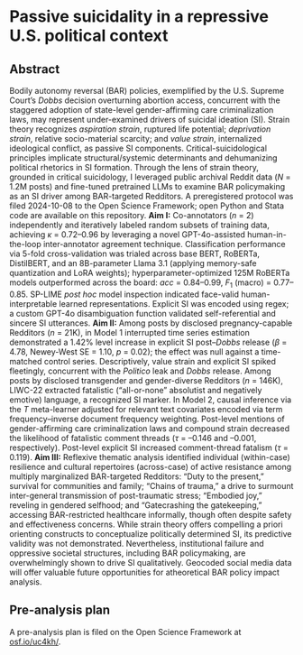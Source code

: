 # Passive suicidality in a repressive U.S. political context
## Abstract
Bodily autonomy reversal (BAR) policies, exemplified by the U.S. Supreme Court’s _Dobbs_ decision overturning abortion access, concurrent with the staggered adoption of state-level gender-affirming care criminalization laws, may represent under-examined drivers of suicidal ideation (SI). Strain theory recognizes _aspiration strain_, ruptured life potential; _deprivation strain_, relative socio-material scarcity; and _value strain_, internalized ideological conflict, as passive SI components. Critical-suicidological principles implicate structural/systemic determinants and dehumanizing political rhetorics in SI formation. Through the lens of strain theory, grounded in critical suicidology, I leveraged public archival Reddit data ($N$ = 1.2M posts) and fine-tuned pretrained LLMs to examine BAR policymaking as an SI driver among BAR-targeted Redditors. A preregistered protocol was filed 2024-10-08 to the Open Science Framework; open Python and Stata code are available on this repository. **Aim I:** Co-annotators ($n$ = 2) independently and iteratively labeled random subsets of training data, achieving $\kappa$ = 0.72–0.96 by leveraging a novel GPT-4o-assisted human-in-the-loop inter-annotator agreement technique. Classification performance via 5-fold cross-validation was trialed across base BERT, RoBERTa, DistilBERT, and an 8B-parameter Llama 3.1 (applying memory-safe quantization and LoRA weights); hyperparameter-optimized 125M RoBERTa models outperformed across the board: $acc$ = 0.84–0.99, $F_1$ (macro) = 0.77–0.85. SP-LIME _post hoc_ model inspection indicated face-valid human-interpretable learned representations. Explicit SI was encoded using regex; a custom GPT-4o disambiguation function validated self-referential and sincere SI utterances. **Aim II:** Among posts by disclosed pregnancy-capable Redditors ($n$ = 21K), in Model 1 interrupted time series estimation demonstrated a 1.42% level increase in explicit SI post–_Dobbs_ release ($\beta$ = 4.78, Newey-West SE = 1.10, $p$ = 0.02); the effect was null against a time-matched control series. Descriptively, value strain and explicit SI spiked fleetingly, concurrent with the _Politico_ leak and _Dobbs_ release. Among posts by disclosed transgender and gender-diverse Redditors ($n$ = 146K), LIWC-22 extracted fatalistic (“all-or-none” absolutist and negatively emotive) language, a recognized SI marker. In Model 2, causal inference via the _T_ meta-learner adjusted for relevant text covariates encoded via term frequency–inverse document frequency weighting. Post-level mentions of gender-affirming care criminalization laws and compound strain decreased the likelihood of fatalistic comment threads ($\tau$ = –0.146 and –0.001, respectively). Post-level explicit SI increased comment-thread fatalism ($\tau$ = 0.119). **Aim III:** Reflexive thematic analysis identified individual (within-case) resilience and cultural repertoires (across-case) of active resistance among multiply marginalized BAR-targeted Redditors: “Duty to the present,” survival for communities and family; “Chains of trauma,” a drive to surmount inter-general transmission of post-traumatic stress; “Embodied joy,” reveling in gendered selfhood; and “Gatecrashing the gatekeeping,” accessing BAR-restricted healthcare informally, though often despite safety and effectiveness concerns. While strain theory offers compelling a priori orienting constructs to conceptualize politically determined SI, its predictive validity was not demonstrated. Nevertheless, institutional failure and oppressive societal structures, including BAR policymaking, are overwhelmingly shown to drive SI qualitatively. Geocoded social media data will offer valuable future opportunities for atheoretical BAR policy impact analysis. 

## Pre-analysis plan

A pre-analysis plan is filed on the Open Science Framework at [osf.io/uc4kh/](https://osf.io/uc4kh/).


